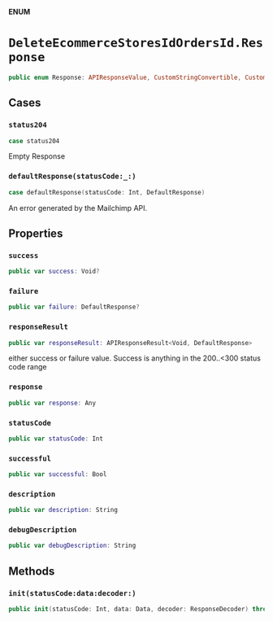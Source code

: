 **ENUM**

# `DeleteEcommerceStoresIdOrdersId.Response`

```swift
public enum Response: APIResponseValue, CustomStringConvertible, CustomDebugStringConvertible
```

## Cases
### `status204`

```swift
case status204
```

Empty Response

### `defaultResponse(statusCode:_:)`

```swift
case defaultResponse(statusCode: Int, DefaultResponse)
```

An error generated by the Mailchimp API.

## Properties
### `success`

```swift
public var success: Void?
```

### `failure`

```swift
public var failure: DefaultResponse?
```

### `responseResult`

```swift
public var responseResult: APIResponseResult<Void, DefaultResponse>
```

either success or failure value. Success is anything in the 200..<300 status code range

### `response`

```swift
public var response: Any
```

### `statusCode`

```swift
public var statusCode: Int
```

### `successful`

```swift
public var successful: Bool
```

### `description`

```swift
public var description: String
```

### `debugDescription`

```swift
public var debugDescription: String
```

## Methods
### `init(statusCode:data:decoder:)`

```swift
public init(statusCode: Int, data: Data, decoder: ResponseDecoder) throws
```
